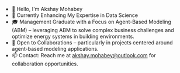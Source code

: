 
- 👋 Hello, I'm Akshay Mohabey
- 🌱 Currently Enhancing My Expertise in Data Science
- 🎓 Management Graduate with a Focus on Agent-Based Modeling (ABM) – leveraging ABM to solve complex business challenges and optimize energy systems in building environments.
- 🤝 Open to Collaborations – particularly in projects centered around agent-based modeling applications.
- 📫 Contact: Reach me at akshay.mohabey@outlook.com for collaboration opportunities.
<!--
**akshaymohabey/akshaymohabey** is a ✨ _special_ ✨ repository because its `README.md` (this file) appears on your GitHub profile.
-->
